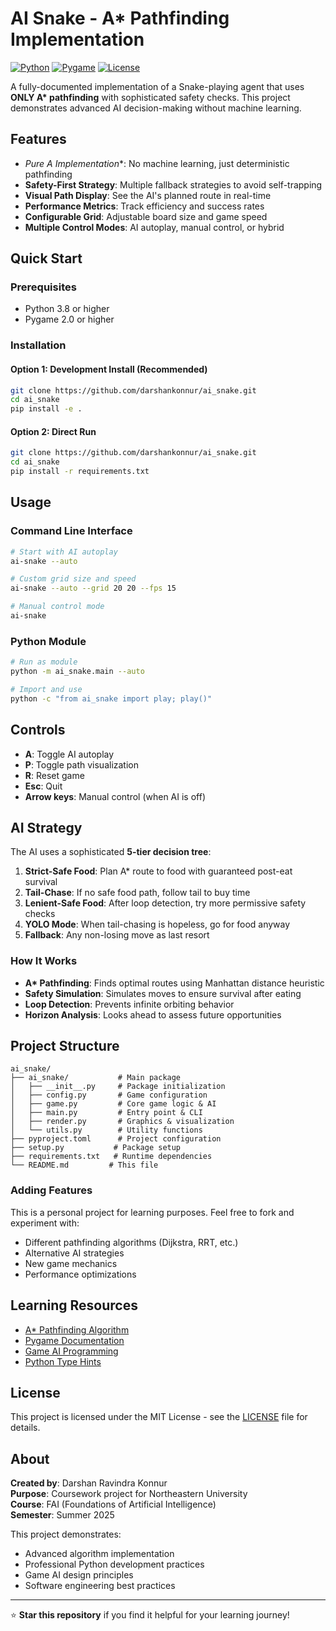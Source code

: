 # AI Snake - A* Pathfinding Implementation

[![Python](https://img.shields.io/badge/Python-3.8+-blue.svg)](https://www.python.org/downloads/)
[![Pygame](https://img.shields.io/badge/Pygame-2.0+-green.svg)](https://www.pygame.org/)
[![License](https://img.shields.io/badge/License-MIT-yellow.svg)](LICENSE)

A fully-documented implementation of a Snake-playing agent that uses **ONLY A\* pathfinding** with sophisticated safety checks. This project demonstrates advanced AI decision-making without machine learning.

## Features

- **Pure A* Implementation**: No machine learning, just deterministic pathfinding
- **Safety-First Strategy**: Multiple fallback strategies to avoid self-trapping
- **Visual Path Display**: See the AI's planned route in real-time
- **Performance Metrics**: Track efficiency and success rates
- **Configurable Grid**: Adjustable board size and game speed
- **Multiple Control Modes**: AI autoplay, manual control, or hybrid

## Quick Start

### Prerequisites
- Python 3.8 or higher
- Pygame 2.0 or higher

### Installation

#### Option 1: Development Install (Recommended)
```bash
git clone https://github.com/darshankonnur/ai_snake.git
cd ai_snake
pip install -e .
```

#### Option 2: Direct Run
```bash
git clone https://github.com/darshankonnur/ai_snake.git
cd ai_snake
pip install -r requirements.txt
```

## Usage

### Command Line Interface
```bash
# Start with AI autoplay
ai-snake --auto

# Custom grid size and speed
ai-snake --auto --grid 20 20 --fps 15

# Manual control mode
ai-snake
```

### Python Module
```bash
# Run as module
python -m ai_snake.main --auto

# Import and use
python -c "from ai_snake import play; play()"
```

## Controls

- **A**: Toggle AI autoplay
- **P**: Toggle path visualization
- **R**: Reset game
- **Esc**: Quit
- **Arrow keys**: Manual control (when AI is off)

## AI Strategy

The AI uses a sophisticated **5-tier decision tree**:

1. **Strict-Safe Food**: Plan A* route to food with guaranteed post-eat survival
2. **Tail-Chase**: If no safe food path, follow tail to buy time
3. **Lenient-Safe Food**: After loop detection, try more permissive safety checks
4. **YOLO Mode**: When tail-chasing is hopeless, go for food anyway
5. **Fallback**: Any non-losing move as last resort

### How It Works
- **A\* Pathfinding**: Finds optimal routes using Manhattan distance heuristic
- **Safety Simulation**: Simulates moves to ensure survival after eating
- **Loop Detection**: Prevents infinite orbiting behavior
- **Horizon Analysis**: Looks ahead to assess future opportunities

## Project Structure

```
ai_snake/
├── ai_snake/           # Main package
│   ├── __init__.py     # Package initialization
│   ├── config.py       # Game configuration
│   ├── game.py         # Core game logic & AI
│   ├── main.py         # Entry point & CLI
│   ├── render.py       # Graphics & visualization
│   └── utils.py        # Utility functions
├── pyproject.toml      # Project configuration
├── setup.py           # Package setup
├── requirements.txt   # Runtime dependencies
└── README.md         # This file
```

### Adding Features
This is a personal project for learning purposes. Feel free to fork and experiment with:
- Different pathfinding algorithms (Dijkstra, RRT, etc.)
- Alternative AI strategies
- New game mechanics
- Performance optimizations

## Learning Resources

- [A* Pathfinding Algorithm](https://en.wikipedia.org/wiki/A*_search_algorithm)
- [Pygame Documentation](https://www.pygame.org/docs/)
- [Game AI Programming](https://www.gameaipro.com/)
- [Python Type Hints](https://docs.python.org/3/library/typing.html)

## License

This project is licensed under the MIT License - see the [LICENSE](LICENSE) file for details.

## About

**Created by**: Darshan Ravindra Konnur  
**Purpose**: Coursework project for Northeastern University  
**Course**: FAI (Foundations of Artificial Intelligence)  
**Semester**: Summer 2025  

This project demonstrates:
- Advanced algorithm implementation
- Professional Python development practices
- Game AI design principles
- Software engineering best practices

---

⭐ **Star this repository** if you find it helpful for your learning journey! 